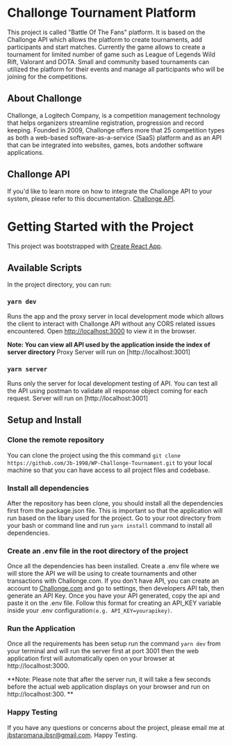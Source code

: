 # Challonge Tournament Platform

This project is called "Battle Of The Fans" platform. It is based on the Challonge API which allows the platform to create tournaments, add participants and start matches. Currently the game allows to create a tournament for limited number of game such as League of Legends Wild Rift, Valorant and DOTA. Small and community based tournaments can utilized the platform for their events and manage all participants who will be joining for the competitions.

## About Challonge 

Challonge, a Logitech Company, is a competition management technology that helps organizers streamline registration, progression and record keeping. Founded in 2009, Challonge offers more that 25 competition types as both a web-based software-as-a-service (SaaS) platform and as an API that can be integrated into websites, games, bots andother software applications.

## Challonge API

If you'd like to learn more on how to integrate the Challonge API to your system, please refer to this documentation.
[Challonge API](https://api.challonge.com/v1).

# Getting Started with the Project

This project was bootstrapped with [Create React App](https://github.com/facebook/create-react-app).

## Available Scripts

In the project directory, you can run:

### `yarn dev`

Runs the app and the proxy server in local development mode which allows the client to interact with Challonge API without any CORS related issues encountered.
Open [http://localhost:3000](http://localhost:3000) to view it in the browser.

**Note: You can view all API used by the application inside the index of server directory**
Proxy Server will run on [http://localhost:3001]

### `yarn server`

Runs only the server for local development testing of API. You can test all the API using postman to validate all response object coming for each request. 
Server will run on [http://localhost:3001]

## Setup and Install

### Clone the remote repository

You can clone the project using the this command `git clone https://github.com/Jb-1998/WP-Challonge-Tournament.git` to your local machine so that you can have access to all project files and codebase.

### Install all dependencies 

After the repository has been clone, you should install all the dependencies first from the package.json file. This is important so that the application will run based on the libary used for the project. Go to your root directory from your bash or command line and run `yarn install` command to install all dependencies.

### Create an .env file in the root directory of the project

Once all the dependencies has been installed. Create a .env file where we will store the API we will be using to create tournaments and other transactions with Challonge.com. If you don't have API, you can create an account to [Challonge.com](https://challonge.com/) and go to settings, then developers API tab, then generate an API Key. Once you have your API generated, copy the api and paste it on the .env file. Follow this format for creating an API_KEY variable inside your .env configuration`(e.g. API_KEY=yourapikey)`.

### Run the Application

Once all the requirements has been setup run the command `yarn dev` from your terminal and will run the server first at port 3001 then the web application first will automatically open on your browser at http://localhost:3000. 

**Note: Please note that after the server run, it will take a few seconds before the actual web application displays on your browser and run on http://localhost:300. **

### Happy Testing

If you have any questions or concerns about the project, please email me at jbstaromana.jbsr@gmail.com. Happy Testing.

